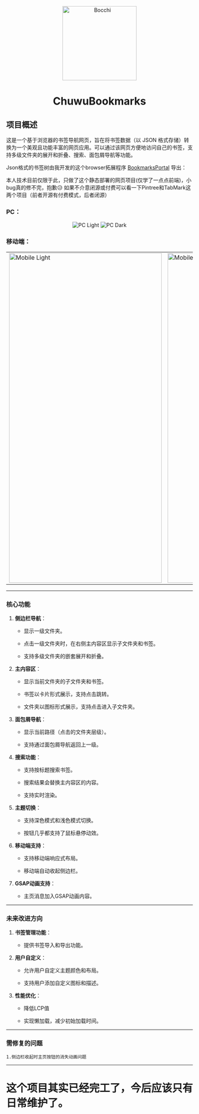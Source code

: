 <div align="center">
    <img src="https://github.com/user-attachments/assets/6e42f062-8cf9-4332-8d86-38ae92864233" alt="Bocchi" width="200" height="200">
    <h1>ChuwuBookmarks</h1>
</div>

## 项目概述

这是一个基于浏览器的书签导航网页，旨在将书签数据（以 JSON 格式存储）转换为一个美观且功能丰富的网页应用。可以通过该网页方便地访问自己的书签，支持多级文件夹的展开和折叠、搜索、面包屑导航等功能。

Json格式的书签树由我开发的这个browser拓展程序 [BookmarksPortal](https://github.com/HatsuChuwu/BookmarksPortal) 导出：

本人技术目前仅限于此，只做了这个静态部署的网页项目(仅学了一点点前端)，小bug真的修不完，抱歉😥
如果不介意闭源或付费可以看一下Pintree和TabMark这两个项目（前者开源有付费模式，后者闭源）

### PC：

<div align="center">
    <img src="https://github.com/user-attachments/assets/4eaad285-81d1-4667-a0ae-2212686ff9eb" alt="PC Light">
    <img src="https://github.com/user-attachments/assets/62ff3f49-dee5-468d-af0a-0ea0955f2619" alt="PC Dark">
</div>

### 移动端：

<table>
    <tr>
        <td>
            <img src="https://github.com/user-attachments/assets/31bea867-c0d4-4727-9251-8de7418ca687" alt="Mobile Light" width="412" height="888">
        </td>
        <td>
            <img src="https://github.com/user-attachments/assets/d852e758-c372-4ed9-b899-05b048c9ad8f" alt="Mobile Dark" width="412" height="888">
        </td>
    </tr>
</table>


---

### **核心功能**

1. **侧边栏导航**：
   
   * 显示一级文件夹。
   
   * 点击一级文件夹时，在右侧主内容区显示子文件夹和书签。
   
   * 支持多级文件夹的嵌套展开和折叠。

2. **主内容区**：
   
   * 显示当前文件夹的子文件夹和书签。
   
   * 书签以卡片形式展示，支持点击跳转。
   
   * 文件夹以图标形式展示，支持点击进入子文件夹。

3. **面包屑导航**：
   
   * 显示当前路径（点击的文件夹层级）。
   
   * 支持通过面包屑导航返回上一级。

4. **搜索功能**：
   
   * 支持按标题搜索书签。
   
   * 搜索结果会替换主内容区的内容。
  
   * 支持实时渲染。

5. **主题切换**：
   
   * 支持深色模式和浅色模式切换。
  
   * 按钮几乎都支持了鼠标悬停动效。

6. **移动端支持**：
   
   * 支持移动端响应式布局。
  
   * 移动端自动收起侧边栏。

7. **GSAP动画支持**：

   * 主页消息加入GSAP动画内容。

* * *

### **未来改进方向**

1. **书签管理功能**：
   
   * 提供书签导入和导出功能。

2. **用户自定义**：
   
   * 允许用户自定义主题颜色和布局。
   
   * 支持用户添加自定义图标和描述。

4. **性能优化**：
   
   * 降低LCP值
   
   * 实现懒加载，减少初始加载时间。

---

### **需修复的问题**

    1.侧边栏收起时主页按钮的消失动画问题

---

# 这个项目其实已经完工了，今后应该只有日常维护了。
